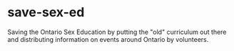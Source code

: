 # save-sex-ed
Saving the Ontario Sex Education by putting the "old" curriculum out there and distributing information on events around Ontario by volunteers.
